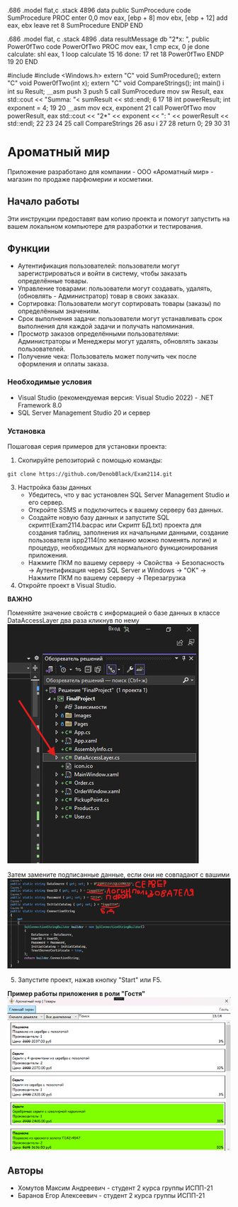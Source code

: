 .686
.model flat,c
.stack 4896
data
public SumProcedure
code
SumProcedure PROC
enter 0,0
mov eax, [ebp + 8]
mov ebx, [ebp + 12]
add eax, ebx
leave
ret 8
SumProcedure ENDP
END

.686
.model flat, c
.stack 4896
.data
resultMessage db "2*x: ",
public Power0fTwo
code
PowerOfTwo PROC
mov eax, 1
cmр есх, 0
je done
calculate:
shl eax, 1
loop calculate
15
16
done:
17
ret
18
Power0fTwo ENDP
19
20
END

#include <iostream>
#include <Windows.h>
extern "C" void SumProcedure();
extern "C" void Power0fTwo(int x);
extern "C" void CompareStrings();
int main()
i
int su Result;
＿asm
push 3
push 5
call SumProcedure
mov sw Result, eax
std::cout << "Summa: "< sumResult << std::endl;
6
17
18
int powerResult;
int exponent = 4;
19
20
＿asm
mov ecx, exponent
21
call Power0fTwo mov powerResult, eax std::cout << "2*" << exponent << ": " << powerResult << std::endl;
22
23
24
25
call CompareStrings
26
asu i
27
28
return 0;
29
30
31

# Ароматный мир

 Приложение разработано для компании - ООО «Ароматный мир» - магазин по продаже парфюмерии и косметики. 

## Начало работы

Эти инструкции предоставят вам копию проекта и помогут запустить на вашем локальном компьютере для разработки и тестирования.

## Функции 

- Аутентификация пользователей: пользователи могут зарегистрироваться и войти в систему, чтобы заказать определённые товары.
- Управление товарами: пользователи могут создавать, удалять, (обновлять - Администратор) товар в своих заказах.
- Сортировка: Пользователи могут сортировать товары (заказы) по определённым значениям.
- Срок выполнения задачи: пользователи могут устанавливать срок выполнения для каждой задачи и получать напоминания.
- Просмотр заказов определёнными пользователями: Администраторы и Менеджеры могут удалять, обновлять заказы пользователей.
- Получение чека: Пользователь может получить чек после оформления и оплаты заказа.

### Необходимые условия

- Visual Studio (рекомендуемая версия: Visual Studio 2022) - .NET Framework 8.0
- SQL Server Management Studio 20 и сервер

### Установка

Пошаговая серия примеров для установки проекта:
1. Скопируйте репозиторий с помощью команды:
```
git clone https://github.com/DenobBlack/Exam2114.git
```
3. Настройка базы данных
    - Убедитесь, что у вас установлен SQL Server Management Studio и его сервер.
    - Откройте SSMS и подключитесь к вашему серверу баз данных.
    - Создайте новую базу данных и запустите SQL скрипт(Exam2114.bacpac или Скрипт БД.txt) проекта для создания таблиц, заполнения их начальными данными, создание пользователя ispp2114(по желанию можно поменять логин) и процедур, необходимых для нормального функционирования приложения.
    - Нажмите ПКМ по вашему серверу → Свойства → Безопасность → Аутентификация через SQL Server и Windows → "OK" → Нажмите ПКМ по вашему серверу → Перезагрузка
3. Откройте проект в Visual Studio.

__ВАЖНО__

Поменяйте значение свойств с информацией о базе данных в классе DataAccessLayer два раза кликнув по нему
![Picture](https://github.com/DenobBlack/Exam2114/blob/8c2aa6a575302f712ef7bc95f2dde5460f0b76fd/DataAccessLayer.png)

Затем замените подписанные данные, если они не совпадают с вашими
![Picture](https://github.com/DenobBlack/Exam2114/blob/8c2aa6a575302f712ef7bc95f2dde5460f0b76fd/Data.png)
   
5. Запустите проект, нажав кнопку "Start" или F5.

__Пример работы приложения в роли "Гостя"__
![Picture](https://github.com/DenobBlack/Exam2114/blob/635be778bec5b97fbba8c3cc3b880424939c1537/image.png)

## Авторы

* Хомутов Максим Андреевич - студент 2 курса группы ИСПП-21
* Баранов Егор Алексеевич - студент 2 курса группы ИСПП-21



